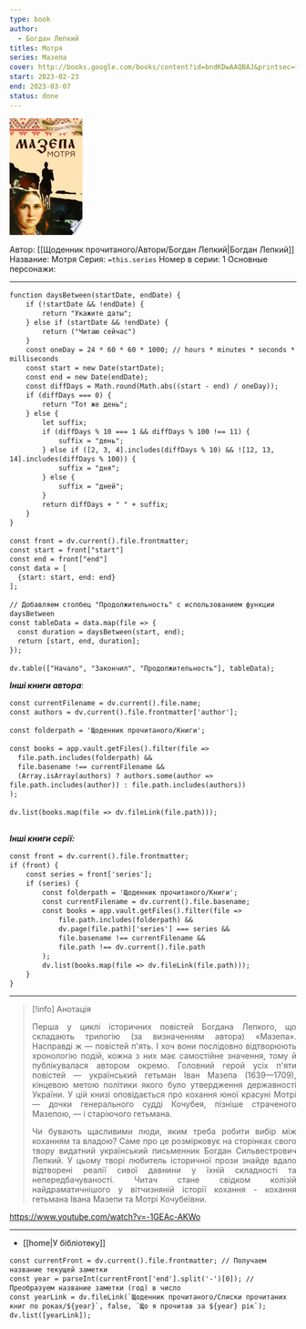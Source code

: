 ```yaml
---
type: book
author:
  - Богдан Лепкий
titles: Мотря
series: Мазепа
cover: http://books.google.com/books/content?id=bndKDwAAQBAJ&printsec=frontcover&img=1&zoom=1&edge=curl&source=gbs_api
start: 2023-02-23
end: 2023-03-07
status: done
---
```

![cover|150](media/cover!150-266.jpg)

Автор: [[Щоденник прочитаного/Автори/Богдан Лепкий|Богдан Лепкий]]
Название: Мотря
Серия:  `=this.series`
Номер в серии: 1
Основные персонажи:

---
```dataviewjs
function daysBetween(startDate, endDate) {
	if (!startDate && !endDate) { 
		return "Укажите даты"; 
	} else if (startDate && !endDate) {
		return ("Читаю сейчас")
	}
	const oneDay = 24 * 60 * 60 * 1000; // hours * minutes * seconds * milliseconds
	const start = new Date(startDate);
	const end = new Date(endDate);
	const diffDays = Math.round(Math.abs((start - end) / oneDay));
	if (diffDays === 0) {
		return "Тот же день";   
	} else {
		let suffix;     
	    if (diffDays % 10 === 1 && diffDays % 100 !== 11) {
		    suffix = "день";     
	    } else if ([2, 3, 4].includes(diffDays % 10) && ![12, 13, 14].includes(diffDays % 100)) {
			suffix = "дня";     
		} else {       
			suffix = "дней";     
		}          
		return diffDays + " " + suffix;   
	} 
}  

const front = dv.current().file.frontmatter;
const start = front["start"]
const end = front["end"]
const data = [
  {start: start, end: end}
];

// Добавляем столбец "Продолжительность" с использованием функции daysBetween
const tableData = data.map(file => {
  const duration = daysBetween(start, end);
  return [start, end, duration];
});

dv.table(["Начало", "Закончил", "Продолжительность"], tableData);
```
***Інші книги автора***:
```dataviewjs
const currentFilename = dv.current().file.name;
const authors = dv.current().file.frontmatter['author'];

const folderpath = 'Щоденник прочитаного/Книги';

const books = app.vault.getFiles().filter(file =>
  file.path.includes(folderpath) &&
  file.basename !== currentFilename &&
  (Array.isArray(authors) ? authors.some(author => file.path.includes(author)) : file.path.includes(authors))
);

dv.list(books.map(file => dv.fileLink(file.path)));


```
***Інші книги серії:***
```dataviewjs
const front = dv.current().file.frontmatter;
if (front) {
	const series = front['series'];
	if (series) {
		const folderpath = 'Щоденник прочитаного/Книги';
		const currentFilename = dv.current().file.basename;
		const books = app.vault.getFiles().filter(file =>  
			file.path.includes(folderpath) && 
			dv.page(file.path)['series'] === series && 
			file.basename !== currentFilename &&
			file.path !== dv.current().file.path 
		);
		dv.list(books.map(file => dv.fileLink(file.path)));
	}
}

```

---
>[!info] Анотація
><p align="justify">Перша у циклі історичних повістей Богдана Лепкого, що складають трилогію (за визначенням автора) «Мазепа». Насправді ж — повістей п'ять. І хоч вони послідовно відтворюють хронологію подій, кожна з них має самостійне значення, тому й публікувалася автором окремо. Головний герой усіх п'яти повістей — український гетьман Іван Мазепа (1639—1709), кінцевою метою політики якого було утвердження державності України. У цій книзі оповідається про кохання юної красуні Мотрі — дочки генерального судді Кочубея, пізніше страченого Мазепою, — і старіючого гетьмана.</p>
>
><p align="justify">Чи бувають щасливими люди, яким треба робити вибір між коханням та владою? Саме про це розмірковує на сторінках свого твору видатний український письменник Богдан Сильвестрович Лепкий. У цьому творі любитель історичної прози знайде вдало відтворені реалії сивої давнини у їхній складності та непередбачуваності. Читач стане свідком колізій найдраматичнішого у вітчизняній історії кохання - кохання гетьмана Івана Мазепи та Мотрі Кочубеївни.</p>

https://www.youtube.com/watch?v=-1GEAc-AKWo
___
- [[home|У бібліотеку]]
```dataviewjs
const currentFront = dv.current().file.frontmatter; // Получаем название текущей заметки
const year = parseInt(currentFront['end'].split('-')[0]); // Преобразуем название заметки (год) в число
const yearLink = dv.fileLink(`Щоденник прочитаного/Списки прочитаних книг по роках/${year}`, false, `Що я прочитав за ${year} рік`);
dv.list([yearLink]);
```